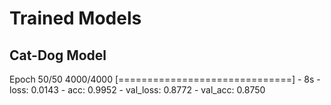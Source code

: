# Trained Models

## Cat-Dog Model
Epoch 50/50
4000/4000 [==============================] - 8s - loss: 0.0143 - acc: 0.9952 - val_loss: 0.8772 - val_acc: 0.8750

